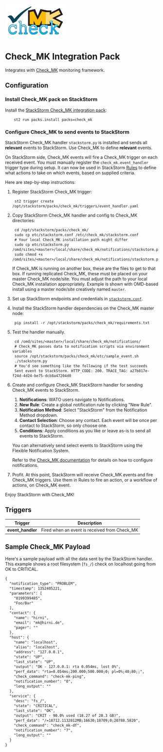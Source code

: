 [![Check_MK](./logo.png)](https://mathias-kettner.com/check_mk.html)

# Check_MK Integration Pack

Integrates with [Check_MK](https://mathias-kettner.com/check_mk.html) monitoring framework.

## Configuration

### Install Check_MK pack on StackStorm

Install the [StackStorm Check_MK integration pack](https://github.com/StackStorm/st2contrib/tree/master/packs/check_mk):

        st2 run packs.install packs=check_mk

### Configure Check_MK to send events to StackStorm

StackStorm Check_MK handler `stackstorm.py` is installed and sends all **relevant** events to
StackStorm. Use Check_MK to define **relevant** events.

On StackStorm side, Check_MK events will fire a Check_MK trigger on each received event. You must
manually register the `check_mk.event_handler` trigger type during setup. It can now be used in
StackStorm [Rules](http://docs.stackstorm.com/rules.html) to define what actions to take on which
events, based on supplied criteria.

Here are step-by-step instructions:

1. Register StackStorm Check_MK trigger:

        st2 trigger create /opt/stackstorm/packs/check_mk/triggers/event_handler.yaml

2. Copy StackStorm Check_MK handler and config to Check_MK directories:

        cd /opt/stackstorm/packs/check_mk/
        sudo cp etc/stackstorm.conf /etc/check_mk/stackstorm.conf
        # Your local Check_MK installation path might differ
        sudo cp etc/stackstorm.py /omd/sites/<master>/local/share/check_mk/notifications/stackstorm.py
        sudo chmod +x /omd/sites/<master>/local/share/check_mk/notifications/stackstorm.py

    If Check_MK is running on another box, these are the files to get to that box. If running
    replicated Check_MK, these must be placed on your master Check_MK node/site. You must adjust
    the path to your local Check_MK installation appropriately. Example is shown with OMD-based
    install using a master node/site creatively named `master`.

3. Set up StackStorm endpoints and credentials in [`stackstorm.conf`](etc/stackstorm.conf).

4. Install the StackStorm handler dependencies on the Check_MK master node:

        pip install -r /opt/stackstorm/packs/check_mk/requirements.txt

5. Test the handler manually.

        cd /omd/sites/<master>/local/share/check_mk/notifications/
        # Check_MK passes data to notification scripts via environment variables
        source /opt/stackstorm/packs/check_mk/etc/sample_event.sh
        ./stackstorm.py
        # You'd see something like the following if the test succeeds
        Sent event to StackStorm. HTTP_CODE: 200. TRACE_TAG: a27b817e-f24d-4d24-be75-dcb8a47204d0

6. Create and configure Check_MK StackStorm handler for sending Check_MK events to StackStorm.

    1. **Notifications**: WATO users navigate to Notifications.
    2. **New Rule**: Create a global notification rule by clicking "New Rule".
    3. **Notification Method**: Select "StackStorm" from the Notification Method dropdown.
    4. **Contact Selection**: Choose any contact. Each event will be once per contact to StackStorm,
       so only choose one.
    5. **Conditions**: Apply conditions as you like or leave as-is to send all events to StackStorm.

   You can alternatively send select events to StackStorm using the Flexible Notification System.

   Refer to the [Check_MK documentation](http://mathias-kettner.com/cms.html) for details on how
   to configure notifications.

7. Profit. At this point, StackStorm will receive Check_MK events and fire Check_MK triggers.
   Use them in Rules to fire an action, or a workflow of actions, on Check_MK event.

Enjoy StackStorm with Check_MK!

## Triggers

Trigger            | Description
------------------ | ---------------------------------------------
**event_handler**  | Fired when an event is received from Check_MK

## Sample Check_MK Payload

Here's a sample payload with all the data sent by the StackStorm handler. This example shows
a root filesystem (`fs_/`) check on localhost going from OK to CRITICAL.

    {
      "notification_type": "PROBLEM",
      "timestamp": 1352405221,
      "parameters": [
        "0199399485",
        "Foo/Bar"
      ],
      "contact": {
        "name": "hirni",
        "email": "mk@hirni.de",
        "pager": ""
      },
      "host": {
        "name": "localhost",
        "alias": "localhost",
        "address": "127.0.0.1",
        "state": "UP",
        "last_state": "UP",
        "output": "OK - 127.0.0.1: rta 0.054ms, lost 0%",
        "perf_data": "rta=0.054ms;200.000;500.000;0; pl=0%;40;80;;",
        "check_command": "check-mk-ping",
        "notification_number": "0",
        "long_output": ""
      },
      "service": {
        "desc": "fs_/",
        "state": "CRITICAL",
        "last_state": "OK",
        "output": "CRIT - 90.0% used (18.27 of 20.3 GB)",
        "perf_data": "/=18712.1132812MB;16630;18709;0;20788.5820",
        "check_command": "check_mk-df",
        "notification_number": "7",
        "long_output": ""
      }
    }
